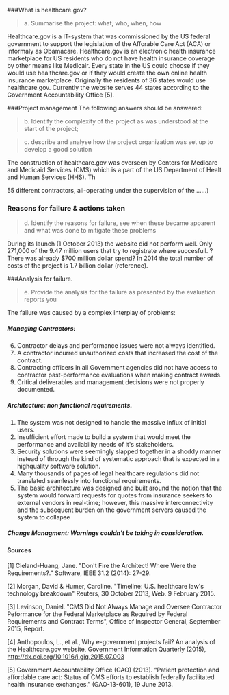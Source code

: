 
###What is healthcare.gov?
>a. Summarise the project: what, who, when, how


Healthcare.gov is a IT-system that was commissioned by the US federal government to support the legislation of the Afforable Care Act (ACA) or informaly as Obamacare. Healthcare.gov is an electronic health insurance marketplace for US residents who do not have health insurance coverage by other means like Medicair. Every state in the US could choose if they would use healthcare.gov or if they would create the own online health insurance marketplace. Originally the residents of 36 states would use healthcare.gov. Currently the website serves 44 states according to the Government Accountability Office [5].

###Project management
The following answers should be answered:


>b. Identify the complexity of the project as was understood at the start of the project;

>c. describe and analyse how the project organization was set up to develop a good solution


The construction of healthcare.gov was overseen by Centers for Medicare and Medicaid Services (CMS) which is a part of the US Department of Healt and Human Services (HHS). Th



 55 different contractors, all-operating under the supervision of the ......)

### Reasons for failure & actions taken

>d. Identify the reasons for failure, see when these became apparent and what was done to mitigate these problems

During its launch (1 October 2013) the website did not perform well. Only 271,000 of the 9.47 million users that try to registrate where succesfull. ?There was already $700 million dollar spend? In 2014 the total number of costs of the project is 1.7 billion dollar (reference).



###Analysis for failure.
>e. Provide the analysis for the failure as presented by the evaluation reports you

The failure was caused by a complex interplay of problems:

##### Managing Contractors:
 6. Contractor delays and performance issues were not always identified.
 7. A contractor incurred unauthorized costs that increased the cost of the contract.
 8. Contracting officers in all Government agencies did not have access to contractor past-performance evaluations when making contract awards.
 9. Critical deliverables and management decisions were not properly documented.


##### Architecture: non functional requirements.
 1.  The system was not designed to handle the massive influx of initial users. 
 2.  Insufficient effort made to build a system that would meet the performance and availability needs of it's stakeholders. 
 3.  Security solutions were seemingly slapped together in a shoddy manner instead of through the kind of systematic approach that is expected in a highquality software solution.
 4. Many thousands of pages of legal healthcare regulations did not translated seamlessly into functional requirements.
 5. The basic architecture was designed and built around the notion that the system would forward requests for quotes from insurance seekers to external vendors in real-time; however, this massive interconnectivity and the subsequent burden on the government servers caused the system to collapse

 
##### Change Managment: Warnings couldn't be taking in consideration.






#### Sources

[1] Cleland-Huang, Jane. "Don't Fire the Architect! Where Were the Requirements?." Software, IEEE 31.2 (2014): 27-29.

[2] Morgan, David &  Humer, Caroline. "Timeline: U.S. healthcare law's technology breakdown" Reuters, 30 October 2013, Web. 9 February 2015.

[3] Levinson, Daniel. "CMS Did Not Always Manage and Oversee Contractor Peformance for the Federal Marketplace as Required by Federal Requirements and Contract Terms", Office of Inspector General, September 2015, Report.

[4] Anthopoulos, L., et al., Why e-government projects fail? An analysis of the Healthcare.gov website, Government Information Quarterly (2015), http://dx.doi.org/10.1016/j.giq.2015.07.003

[5] Government Accountability Office (GAO) (2013). “Patient protection and affordable care act: Status of CMS efforts to establish federally facilitated health insurance exchanges.” (GAO-13-601), 19 June 2013.





